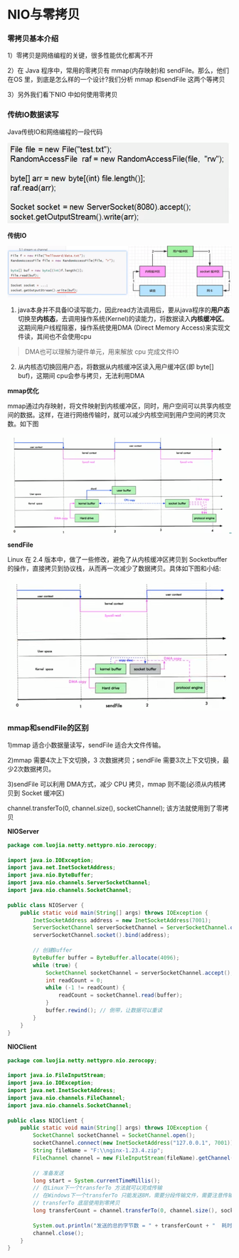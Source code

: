 # NIO与零拷贝

### 零拷贝基本介绍

1）零拷贝是网络编程的关键，很多性能优化都离不开

2）在 Java 程序中，常用的零拷贝有 mmap(内存映射)和 sendFile。那么，他们在OS 里，到底是怎么样的一个设计?我们分析 mmap 和sendFile 这两个等拷贝

3）另外我们看下NIO 中如何使用零拷贝

### 传统IO数据读写

Java传统IO和网络编程的一段代码

![](images/3.传统IO和网络编程.png)

**传统IO**

![image-20240402225920237](images/4.传统IO.png)

1. java本身并不具备IO读写能力，因此read方法调用后，要从java程序的**用户态**切换至**内核态**，去调用操作系统(Kernel)的读能力，将数据读入**内核缓冲区**。这期间用户线程阻塞，操作系统使用DMA (Direct Memory Access)来实现文件读，其间也不会使用cpu

> DMA也可以理解为硬件单元，用来解放 cpu 完成文件IO

2. 从内核态切换回用户态，将数据从内核缓冲区读入用户缓冲区(即 byte[] buf)，这期间 cpu会参与拷贝，无法利用DMA



**mmap优化**

mmap通过内存映射，将文件映射到内核缓冲区，同时，用户空间可以共享内核空间的数据。这样，在进行网络传输时，就可以减少内核空间到用户空间的拷贝次数。如下图

![](images/7.mmap.jpg)

**sendFile**

Linux 在 2.4 版本中，做了一些修改，避免了从内核缓冲区拷贝到 Socketbuffer 的操作，直接拷贝到协议栈，从而再一次减少了数据拷贝。具体如下图和小结:

![](images/5.sendFile.jpg)

### mmap和sendFile的区别

1)mmap 适合小数据量读写，sendFile 适合大文件传输。

2)mmap 需要4次上下文切换，3 次数据拷贝；sendFile 需要3次上下文切换，最少2次数据拷贝。

3)sendFile 可以利用 DMA方式，减少 CPU 拷贝，mmap 则不能(必须从内核拷贝到 Socket 缓冲区)

channel.transferTo(0, channel.size(), socketChannel); 该方法就使用到了零拷贝

**NIOServer**

```java
package com.luojia.netty.nettypro.nio.zerocopy;

import java.io.IOException;
import java.net.InetSocketAddress;
import java.nio.ByteBuffer;
import java.nio.channels.ServerSocketChannel;
import java.nio.channels.SocketChannel;

public class NIOServer {
    public static void main(String[] args) throws IOException {
        InetSocketAddress address = new InetSocketAddress(7001);
        ServerSocketChannel serverSocketChannel = ServerSocketChannel.open();
        serverSocketChannel.socket().bind(address);

        // 创建Buffer
        ByteBuffer buffer = ByteBuffer.allocate(4096);
        while (true) {
            SocketChannel socketChannel = serverSocketChannel.accept();
            int readCount = 0;
            while (-1 != readCount) {
                readCount = socketChannel.read(buffer);
            }
            buffer.rewind(); // 倒带，让数据可以重读
        }
    }
}
```

**NIOClient**

```java
package com.luojia.netty.nettypro.nio.zerocopy;

import java.io.FileInputStream;
import java.io.IOException;
import java.net.InetSocketAddress;
import java.nio.channels.FileChannel;
import java.nio.channels.SocketChannel;

public class NIOClient {
    public static void main(String[] args) throws IOException {
        SocketChannel socketChannel = SocketChannel.open();
        socketChannel.connect(new InetSocketAddress("127.0.0.1", 7001));
        String fileName = "F:\\nginx-1.23.4.zip";
        FileChannel channel = new FileInputStream(fileName).getChannel();
        
        // 准备发送
        long start = System.currentTimeMillis();
        // 在Linux下一个transferTo 方法就可以完成传输
        // 在Windows下一个transferTo 只能发送8M，需要分段传输文件，需要注意传输的位置
        // transferTo 底层使用到零拷贝
        long transferCount = channel.transferTo(0, channel.size(), socketChannel);

        System.out.println("发送的总的字节数 = " + transferCount + "  耗时：" + (System.currentTimeMillis() - start));
        channel.close();
    }
}
```

